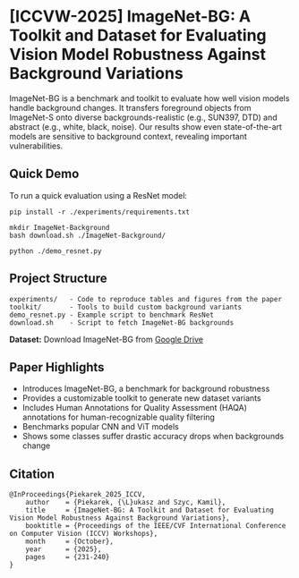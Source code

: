 # [ICCVW-2025] ImageNet-BG: A Toolkit and Dataset for Evaluating Vision Model Robustness Against Background Variations

ImageNet-BG is a benchmark and toolkit to evaluate how well vision models handle background changes. 
It transfers foreground objects from ImageNet-S onto diverse backgrounds-realistic (e.g., SUN397, DTD) and 
abstract (e.g., white, black, noise). Our results show even state-of-the-art models are sensitive to background 
context, revealing important vulnerabilities.

## Quick Demo

To run a quick evaluation using a ResNet model:
```
pip install -r ./experiments/requirements.txt

mkdir ImageNet-Background
bash download.sh ./ImageNet-Background/

python ./demo_resnet.py
```

## Project Structure

```
experiments/   - Code to reproduce tables and figures from the paper
toolkit/       - Tools to build custom background variants
demo_resnet.py - Example script to benchmark ResNet
download.sh    - Script to fetch ImageNet-BG backgrounds
```

**Dataset:** Download ImageNet-BG from [Google Drive](https://drive.google.com/drive/u/0/folders/1oJJnwBga_XsdvNpYRRZV3BWIOIJnrxO7)

## Paper Highlights

- Introduces ImageNet-BG, a benchmark for background robustness
- Provides a customizable toolkit to generate new dataset variants
- Includes Human Annotations for Quality Assessment (HAQA) annotations for human-recognizable quality filtering
- Benchmarks popular CNN and ViT models
- Shows some classes suffer drastic accuracy drops when backgrounds change

## Citation

```
@InProceedings{Piekarek_2025_ICCV,
    author    = {Piekarek, {\L}ukasz and Szyc, Kamil},
    title     = {ImageNet-BG: A Toolkit and Dataset for Evaluating Vision Model Robustness Against Background Variations},
    booktitle = {Proceedings of the IEEE/CVF International Conference on Computer Vision (ICCV) Workshops},
    month     = {October},
    year      = {2025},
    pages     = {231-240}
}
```
